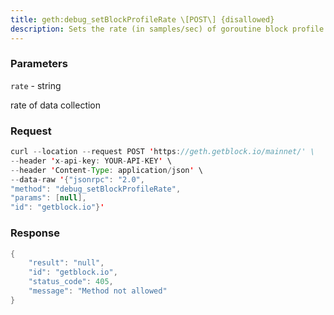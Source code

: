 ```yaml
---
title: geth:debug_setBlockProfileRate \[POST\] {disallowed}
description: Sets the rate (in samples/sec) of goroutine block profile datacollection. A non-zero rate enables block profiling, setting it to zerostops the profile. Collected profile data can be written usingdebug_writeBlockProfile.
---
```


### Parameters


`rate` - string

rate of data collection

### Request

``` java
curl --location --request POST 'https://geth.getblock.io/mainnet/' \
--header 'x-api-key: YOUR-API-KEY' \
--header 'Content-Type: application/json' \
--data-raw '{"jsonrpc": "2.0",
"method": "debug_setBlockProfileRate",
"params": [null],
"id": "getblock.io"}'
```

###  Response

``` java
{
    "result": "null",
    "id": "getblock.io",
    "status_code": 405,
    "message": "Method not allowed"
}
```


